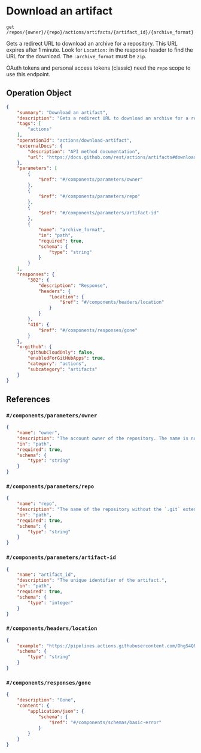 # Download an artifact

`get /repos/{owner}/{repo}/actions/artifacts/{artifact_id}/{archive_format}`

Gets a redirect URL to download an archive for a repository. This URL expires after 1 minute. Look for `Location:` in
the response header to find the URL for the download. The `:archive_format` must be `zip`.

OAuth tokens and personal access tokens (classic) need the `repo` scope to use this endpoint.

## Operation Object

```json
{
    "summary": "Download an artifact",
    "description": "Gets a redirect URL to download an archive for a repository. This URL expires after 1 minute. Look for `Location:` in\nthe response header to find the URL for the download. The `:archive_format` must be `zip`.\n\nOAuth tokens and personal access tokens (classic) need the `repo` scope to use this endpoint.",
    "tags": [
        "actions"
    ],
    "operationId": "actions/download-artifact",
    "externalDocs": {
        "description": "API method documentation",
        "url": "https://docs.github.com/rest/actions/artifacts#download-an-artifact"
    },
    "parameters": [
        {
            "$ref": "#/components/parameters/owner"
        },
        {
            "$ref": "#/components/parameters/repo"
        },
        {
            "$ref": "#/components/parameters/artifact-id"
        },
        {
            "name": "archive_format",
            "in": "path",
            "required": true,
            "schema": {
                "type": "string"
            }
        }
    ],
    "responses": {
        "302": {
            "description": "Response",
            "headers": {
                "Location": {
                    "$ref": "#/components/headers/location"
                }
            }
        },
        "410": {
            "$ref": "#/components/responses/gone"
        }
    },
    "x-github": {
        "githubCloudOnly": false,
        "enabledForGitHubApps": true,
        "category": "actions",
        "subcategory": "artifacts"
    }
}
```

## References

### `#/components/parameters/owner`

```json
{
    "name": "owner",
    "description": "The account owner of the repository. The name is not case sensitive.",
    "in": "path",
    "required": true,
    "schema": {
        "type": "string"
    }
}
```

### `#/components/parameters/repo`

```json
{
    "name": "repo",
    "description": "The name of the repository without the `.git` extension. The name is not case sensitive.",
    "in": "path",
    "required": true,
    "schema": {
        "type": "string"
    }
}
```

### `#/components/parameters/artifact-id`

```json
{
    "name": "artifact_id",
    "description": "The unique identifier of the artifact.",
    "in": "path",
    "required": true,
    "schema": {
        "type": "integer"
    }
}
```

### `#/components/headers/location`

```json
{
    "example": "https://pipelines.actions.githubusercontent.com/OhgS4QRKqmgx7bKC27GKU83jnQjyeqG8oIMTge8eqtheppcmw8/_apis/pipelines/1/runs/176/signedlogcontent?urlExpires=2020-01-24T18%3A10%3A31.5729946Z&urlSigningMethod=HMACV1&urlSignature=agG73JakPYkHrh06seAkvmH7rBR4Ji4c2%2B6a2ejYh3E%3D",
    "schema": {
        "type": "string"
    }
}
```

### `#/components/responses/gone`

```json
{
    "description": "Gone",
    "content": {
        "application/json": {
            "schema": {
                "$ref": "#/components/schemas/basic-error"
            }
        }
    }
}
```